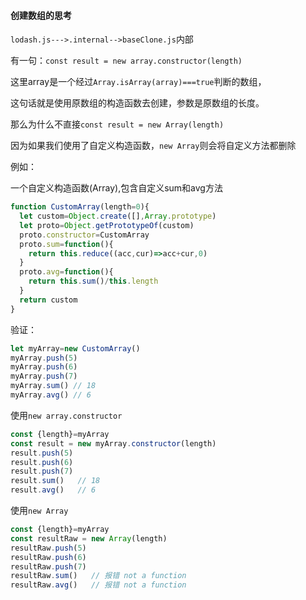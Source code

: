 #### 创建数组的思考

`lodash.js--->.internal-->baseClone.js`内部

有一句：`const result = new array.constructor(length)`

这里array是一个经过`Array.isArray(array)===true`判断的数组，

这句话就是使用原数组的构造函数去创建，参数是原数组的长度。

那么为什么不直接`const result = new Array(length)`

因为如果我们使用了自定义构造函数，`new Array`则会将自定义方法都删除

例如：

一个自定义构造函数(Array),包含自定义sum和avg方法
```js
function CustomArray(length=0){
  let custom=Object.create([],Array.prototype)
  let proto=Object.getPrototypeOf(custom)
  proto.constructor=CustomArray
  proto.sum=function(){
    return this.reduce((acc,cur)=>acc+cur,0)
  }
  proto.avg=function(){
    return this.sum()/this.length
  }
  return custom
}
```
验证：
```js
let myArray=new CustomArray()
myArray.push(5)
myArray.push(6)
myArray.push(7)
myArray.sum() // 18
myArray.avg() // 6
```
使用`new array.constructor`
```js
const {length}=myArray
const result = new myArray.constructor(length)
result.push(5)
result.push(6)
result.push(7)
result.sum()   // 18
result.avg()   // 6
```
使用`new Array`
```js
const {length}=myArray
const resultRaw = new Array(length)
resultRaw.push(5)
resultRaw.push(6)
resultRaw.push(7)
resultRaw.sum()   // 报错 not a function
resultRaw.avg()   // 报错 not a function
```